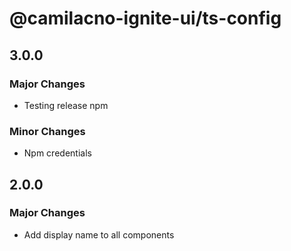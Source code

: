 # @camilacno-ignite-ui/ts-config

## 3.0.0

### Major Changes

- Testing release npm

### Minor Changes

- Npm credentials

## 2.0.0

### Major Changes

- Add display name to all components
